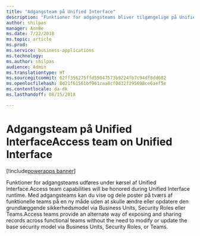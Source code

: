 ```yaml
---
title: "Adgangsteam på Unified Interface"
description: "Funktioner for adgangsteams bliver tilgængelige på Unified Interface"
author: shilpas
manager: AnnBe
ms.date: 7/22/2018
ms.topic: article
ms.prod: 
ms.service: business-applications
ms.technology: 
ms.author: shilpas
audience: Admin
ms.translationtype: HT
ms.sourcegitcommit: 62ff356275ffd55047573b9224fb7c94df8dd602
ms.openlocfilehash: 8d21f61561bf961caa8cf0d32f295698ce6aef5e
ms.contentlocale: da-dk
ms.lasthandoff: 08/15/2018

---
```

# <a name="access-team-on-unified-interface"></a><span data-ttu-id="06134-103">Adgangsteam på Unified Interface</span><span class="sxs-lookup"><span data-stu-id="06134-103">Access team on Unified Interface</span></span>

[!include[powerapps banner](../includes/powerapps.md)]




<span data-ttu-id="06134-104">Funktioner for adgangsteams udføres under kørsel af Unified Interface.</span><span class="sxs-lookup"><span data-stu-id="06134-104">Access team capabilities will be honored during Unified Interface runtime.</span></span> <span data-ttu-id="06134-105">Med adgangsteams kan du vise og dele poster på tværs af funktionelle teams på en ny måde uden at skulle ændre eller opdatere den grundlæggende sikkerhedsmodel via Business Units, Security Roles eller Teams.</span><span class="sxs-lookup"><span data-stu-id="06134-105">Access teams provide an alternate way of exposing and sharing records across functional teams without the need to modify or update the base security model via Business Units, Security Roles, or Teams.</span></span>

